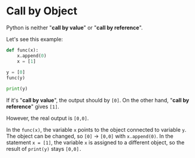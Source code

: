 # Call by Object

Python is neither "**call by value**" or "**call by reference**".

Let's see this example:

```python
def func(x):
    x.append(0)
    x = [1]
    
y = [0]
func(y)

print(y)
```

If it's "**call by value**", the output should by `[0]`. On the other hand, "**call by reference**" gives `[1]`.

However, the real output is `[0,0]`.

In the `func(x)`, the variable `x` points to the object connected to variable `y`. The object can be changed, so `[0]` -> `[0,0]` with `x.append(0)`. In the statement `x = [1]`, the variable `x` is assigned to a different object, so the result of `print(y)` stays `[0,0].`
